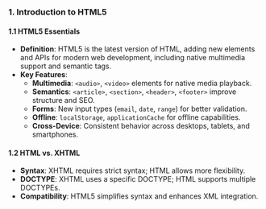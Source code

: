 ### 1. Introduction to HTML5

#### 1.1 HTML5 Essentials
- **Definition**: HTML5 is the latest version of HTML, adding new elements and APIs for modern web development, including native multimedia support and semantic tags.
- **Key Features**:
  - **Multimedia**: `<audio>`, `<video>` elements for native media playback.
  - **Semantics**: `<article>`, `<section>`, `<header>`, `<footer>` improve structure and SEO.
  - **Forms**: New input types (`email`, `date`, `range`) for better validation.
  - **Offline**: `localStorage`, `applicationCache` for offline capabilities.
  - **Cross-Device**: Consistent behavior across desktops, tablets, and smartphones.

#### 1.2 HTML vs. XHTML
- **Syntax**: XHTML requires strict syntax; HTML allows more flexibility.
- **DOCTYPE**: XHTML uses a specific DOCTYPE; HTML supports multiple DOCTYPEs.
- **Compatibility**: HTML5 simplifies syntax and enhances XML integration.
